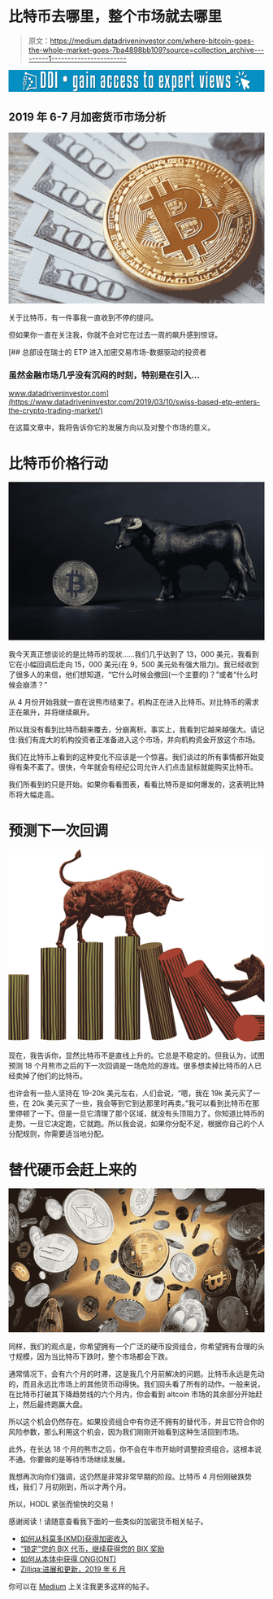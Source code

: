 # 比特币去哪里，整个市场就去哪里

> 原文：<https://medium.datadriveninvestor.com/where-bitcoin-goes-the-whole-market-goes-7ba4898bb109?source=collection_archive---------1----------------------->

[![](img/62649e0b1ee26fe6e41576a1834d9ca9.png)](http://www.track.datadriveninvestor.com/1B9E)

## 2019 年 6-7 月加密货币市场分析

![](img/ecbc67fa167dd45507c7c7777c0c36bb.png)

关于比特币，有一件事我一直收到不停的提问。

但如果你一直在关注我，你就不会对它在过去一周的飙升感到惊讶。

[](https://www.datadriveninvestor.com/2019/03/10/swiss-based-etp-enters-the-crypto-trading-market/) [## 总部设在瑞士的 ETP 进入加密交易市场-数据驱动的投资者

### 虽然金融市场几乎没有沉闷的时刻，特别是在引入…

www.datadriveninvestor.com](https://www.datadriveninvestor.com/2019/03/10/swiss-based-etp-enters-the-crypto-trading-market/) 

在这篇文章中，我将告诉你它的发展方向以及对整个市场的意义。

# 比特币价格行动

![](img/c165938ea8052fa420b800be9dd218ca.png)

我今天真正想谈论的是比特币的现状……我们几乎达到了 13，000 美元，我看到它在小幅回调后走向 15，000 美元(在 9，500 美元处有强大阻力)。我已经收到了很多人的来信，他们想知道，“它什么时候会撤回(一个主要的)？”或者“什么时候会崩溃？”

从 4 月份开始我就一直在说熊市结束了。机构正在进入比特币。对比特币的需求正在飙升，并将继续飙升。

所以我没有看到比特币翻来覆去，分崩离析。事实上，我看到它越来越强大。请记住:我们有庞大的机构投资者正准备进入这个市场，并向机构资金开放这个市场。

我们在比特币上看到的这种变化不应该是一个惊喜。我们谈过的所有事情都开始变得有条不紊了。很快，今年就会有经纪公司允许人们点击鼠标就能购买比特币。

我们所看到的只是开始。如果你看看图表，看看比特币是如何爆发的，这表明比特币将大幅走高。

# 预测下一次回调

![](img/f13d9e5bb53835bc08904629afb220e1.png)

现在，我告诉你，显然比特币不是直线上升的。它总是不稳定的。但我认为，试图预测 18 个月熊市之后的下一次回调是一场危险的游戏。很多想卖掉比特币的人已经卖掉了他们的比特币。

也许会有一些人坚持在 19-20k 美元左右，人们会说，“嗯，我在 19k 美元买了一些，在 20k 美元买了一些，我会等到它到达那里时再卖。”我可以看到比特币在那里停顿了一下。但是一旦它清理了那个区域，就没有头顶阻力了。你知道比特币的走势。一旦它决定跑，它就跑。所以我会说，如果你分配不足，根据你自己的个人分配规则，你需要适当地分配。

# 替代硬币会赶上来的

![](img/b79ea9454475edc0a1378bf6f13094fc.png)

同样，我们的观点是，你希望拥有一个广泛的硬币投资组合，你希望拥有合理的头寸规模，因为当比特币下跌时，整个市场都会下跌。

通常情况下，会有六个月的时滞，这是我几个月前解决的问题。比特币永远是先动的，而且永远比市场上的其他货币动得快。我们回头看了所有的动作。一般来说，在比特币打破其下降趋势线的六个月内，你会看到 altcoin 市场的其余部分开始赶上，然后最终跑赢大盘。

所以这个机会仍然存在。如果投资组合中有你还不拥有的替代币，并且它符合你的风险参数，那么利用这个机会，因为我们刚刚开始看到这种生活回到市场。

此外，在长达 18 个月的熊市之后，你不会在牛市开始时调整投资组合。这根本说不通。你要做的是等待市场继续发展。

我想再次向你们强调，这仍然是非常非常早期的阶段。比特币 4 月份刚破跌势线，我们 7 月初刚到，所以才两个月。

所以，HODL 紧张而愉快的交易！

感谢阅读！请随意查看我下面的一些类似的加密货币相关帖子。

*   [如何从科莫多(KMD)获得加密收入](https://medium.com/@rastogimanu461/how-to-earn-crypto-income-from-komodo-kmd-5217fd8bc129)
*   [“锁定”您的 BIX 代币，继续获得您的 BIX 奖励](https://medium.com/@rastogimanu461/lock-your-bix-tokens-today-to-continue-receiving-your-bix-incentive-reward-8ee80f4589ba)
*   [如何从本体中获得 ONG(ONT)](https://medium.com/@rastogimanu461/how-to-earn-ong-from-ontology-ont-acd92ffdd318)
*   [Zilliqa:进展和更新，2019 年 6 月](https://medium.com/@rastogimanu461/zilliqa-progress-and-update-june-2019-ec09b0c3cc71)

你可以在 [Medium](https://medium.com/@rastogimanu461) 上关注我更多这样的帖子。